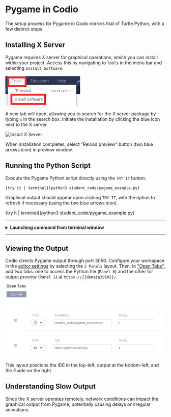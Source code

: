 # Pygame in Codio

The setup process for Pygame in Codio mirrors that of Turtle Python, with a few distinct steps.

## Installing X Server
Pygame requires X server for graphical operations, which you can install within your project. Access this by navigating to `Tools` in the menu bar and selecting `Install Software`.

![Tools](.guides/img/tools_install.png)

A new tab will open, allowing you to search for the X server package by typing `x` in the search box. Initiate the installation by clicking the blue icon next to the X server.

![Install X Server](.guides/img/install_x_server.png)

When installation completes, select "Reload preview" button (two blue arrows icon) in preview window.

## Running the Python Script
Execute the Pygame Python script directly using the `TRY IT` button:

```bash
{try it | terminal}(python3 student_code/pygame_example.py)
```

Graphical output should appear upon clicking `TRY IT`, with the option to refresh if necessary (using the two blue arrows icon).

{try it | terminal}(python3 student_code/pygame_example.py)

---
<details>
  <summary>
     <b>Launching command from terminal window</b>
  </summary>
In this updated setup, we use the terminal to run Python scripts, which differs from the previous method of using <code>TRY IT</code> buttons. This change enhances the learning experience for two main reasons:

1. **Error Monitoring:** Running scripts directly in the terminal allows for immediate and clear visibility of any errors or issues, facilitating easier debugging and understanding of your code.

2. **Execution Reliability:** This method ensures consistent and reliable script execution, avoiding timeouts and other constraints that may occur when using button-based commands in the Codio environment.

An alternative is to run the script in the background, which will not open a terminal window or include error feedback.
```bash
{try it | background}(python3 student_code/pygame_example.py)
```

</details>

---

## Viewing the Output

Codio directs Pygame output through port 3050. Configure your workspace in the [editor settings](https://docs.codio.com/instructors/authoring/guides/page_editing.html#) by selecting the `3 Panels` layout. Then, in ["Open Tabs"](https://docs.codio.com/instructors/authoring/guides/settings/opentabs.html#open-tabs), add two tabs: one to access the Python file (`Panel 0`) and the other for output preview (`Panel 1`) at `https://{{domain3050}}/`.

![Pygame Layout](.guides/img/pygame_layout.png)

This layout positions the IDE in the top-left, output at the bottom-left, and the Guide on the right.

## Understanding Slow Output

Since the X server operates remotely, network conditions can impact the graphical output from Pygame, potentially causing delays or irregular animations.